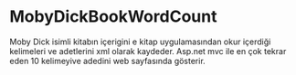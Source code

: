 # MobyDickBookWordCount
 Moby Dick isimli kitabın içerigini e kitap uygulamasından okur  içerdiği kelimeleri ve adetlerini xml olarak kaydeder.
 Asp.net mvc ile en çok tekrar eden 10  kelimeyive adedini web sayfasında gösterir.
